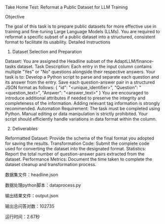 Take Home Test: Reformat a Public Dataset for LLM Training

Objective

The goal of this task is to prepare public datasets for more effective use in training and fine-tuning Large Language Models (LLMs). You are required to reformat a specific subset of a public dataset into a structured, consistent format to facilitate its usability.
Detailed Instructions

1. Dataset Selection and Preparation

Dataset: You are assigned the Headline subset of the AdaptLLM/finance-tasks dataset.
Task Description: Each entry in the input column contains multiple "Yes" or "No" questions alongside their respective answers. Your task is to:
Develop a Python script to parse and separate each question and its answer from the entry.
Save each question-answer pair in a structured JSON format as follows:
{
  "id": "<unique_identifier>",
  "Question": "<question_text>",
  "Answer": "<answer_text>"
}
You are encouraged to introduce additional attributes if needed to preserve the integrity and completeness of the information. Adding relevant tag information is strongly recommended.
Automation Requirement: The task must be completed using Python. Manual editing or data manipulation is strictly prohibited. Your script should efficiently handle variations in data format within the column.

2. Deliverables

Reformatted Dataset: Provide the schema of the final format you adopted for saving the results.
Transformation Code: Submit the complete code used for converting the dataset into the designated format.
Statistics: Report the total number of question-answer pairs extracted from the dataset.
Performance Metrics: Document the time taken to complete the dataset cleanup and transformation process.

数据集文件：headline.json

数据处理python脚本：dataprocess.py

输出结果文件：output.json

输出总问答对数：102735

运行时间：2.67秒
